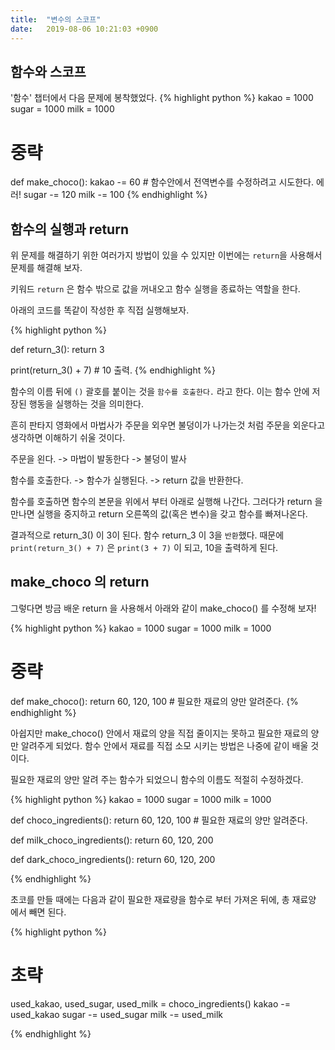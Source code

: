 ```yaml
---
title:  "변수의 스코프"
date:   2019-08-06 10:21:03 +0900
---
```


## 함수와 스코프

'함수' 챕터에서 다음 문제에 봉착했었다.
{% highlight python %}
kakao = 1000
sugar = 1000
milk = 1000

# 중략

def make_choco():
    kakao -= 60 # 함수안에서 전역변수를 수정하려고 시도한다. 에러!
    sugar -= 120
    milk -= 100
{% endhighlight %}

## 함수의 실행과 return

위 문제를 해결하기 위한 여러가지 방법이 있을 수 있지만 이번에는
`return`을 사용해서 문제를 해결해 보자.

키워드 `return` 은 함수 밖으로 값을 꺼내오고 함수 실행을 
종료하는 역할을 한다.

아래의 코드를 똑같이 작성한 후 직접 실행해보자.

{% highlight python %}

def return_3():
    return 3

print(return_3() + 7) # 10 출력.
{% endhighlight %}

함수의 이름 뒤에 `()` 괄호를 붙이는 것을 `함수를 호출한다.` 라고 한다.
이는 함수 안에 저장된 행동을 실행하는 것을 의미한다.

흔히 판타지 영화에서 마법사가 주문을 외우면 불덩이가 나가는것 처럼
주문을 외운다고 생각하면 이해하기 쉬울 것이다.

주문을 왼다. -> 마법이 발동한다 -> 불덩이 발사

함수를 호출한다. -> 함수가 실행된다. -> return 값을 반환한다.

함수를 호출하면 함수의 본문을 위에서 부터 아래로 실행해 나간다.
그러다가 return 을 만나면 실행을 중지하고 return 오른쪽의 값(혹은 변수)을 갖고
함수를 빠져나온다.

결과적으로 return_3() 이 3이 된다. 함수 return_3 이 3을 `반환`했다.
때문에 `print(return_3() + 7)` 은 `print(3 + 7)` 이 되고, 10을 출력하게 된다.


## make_choco 의 return

그렇다면 방금 배운 return 을 사용해서 아래와 같이 make_choco()
를 수정해 보자!

{% highlight python %}
kakao = 1000
sugar = 1000
milk = 1000

# 중략

def make_choco():
    return 60, 120, 100 # 필요한 재료의 양만 알려준다.
{% endhighlight %}

아쉽지만 make_choco() 안에서 재료의 양을 직접 줄이지는 못하고 
필요한 재료의 양만 알려주게 되었다. 
함수 안에서 재료를 직접 소모 시키는 방법은 나중에 같이 배울 것이다.

필요한 재료의 양만 알려 주는 함수가 되었으니
함수의 이름도 적절히 수정하겠다.

{% highlight python %}
kakao = 1000
sugar = 1000
milk = 1000

def choco_ingredients():
    return 60, 120, 100 # 필요한 재료의 양만 알려준다.
    
def milk_choco_ingredients():
    return 60, 120, 200
        
def dark_choco_ingredients():
    return 60, 120, 200
    
    
{% endhighlight %}

초코를 만들 때에는 다음과 같이 필요한 재료량을 
함수로 부터 가져온 뒤에, 총 재료양 에서 빼면 된다.

{% highlight python %}

# 초략

used_kakao, used_sugar, used_milk = choco_ingredients()
kakao -= used_kakao
sugar -= used_sugar
milk -= used_milk

{% endhighlight %}



